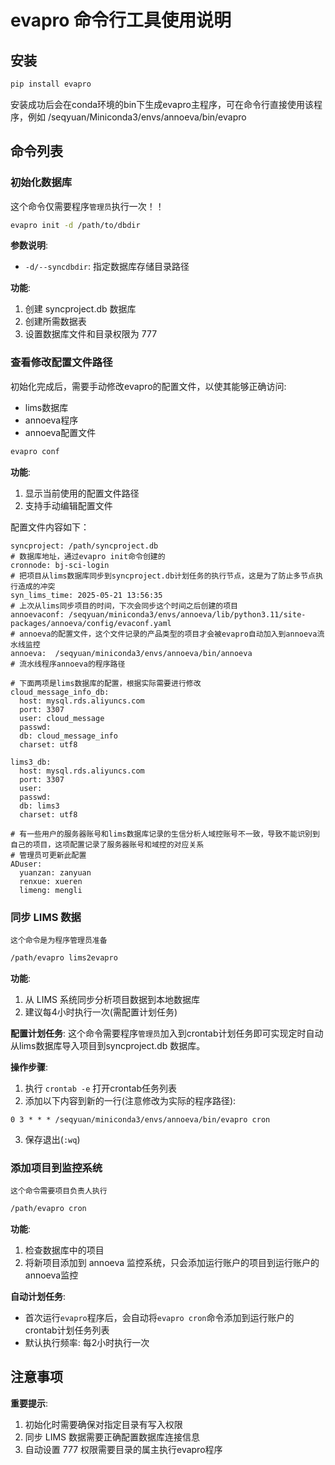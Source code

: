 # evapro 命令行工具使用说明

## 安装
```bash
pip install evapro
```
安装成功后会在conda环境的bin下生成evapro主程序，可在命令行直接使用该程序，例如 /seqyuan/Miniconda3/envs/annoeva/bin/evapro

## 命令列表

### 初始化数据库

这个命令仅需要程序`管理员`执行一次！！

```bash
evapro init -d /path/to/dbdir
```

**参数说明**:
- `-d/--syncdbdir`: 指定数据库存储目录路径

**功能**:
1. 创建 syncproject.db 数据库
2. 创建所需数据表  
3. 设置数据库文件和目录权限为 777

### 查看修改配置文件路径
初始化完成后，需要手动修改evapro的配置文件，以使其能够正确访问:
- lims数据库
- annoeva程序
- annoeva配置文件

```bash
evapro conf
```

**功能**:
1. 显示当前使用的配置文件路径
2. 支持手动编辑配置文件

配置文件内容如下：
```
syncproject: /path/syncproject.db
# 数据库地址，通过evapro init命令创建的
cronnode: bj-sci-login
# 把项目从lims数据库同步到syncproject.db计划任务的执行节点，这是为了防止多节点执行造成的冲突
syn_lims_time: 2025-05-21 13:56:35
# 上次从lims同步项目的时间，下次会同步这个时间之后创建的项目
annoevaconf: /seqyuan/miniconda3/envs/annoeva/lib/python3.11/site-packages/annoeva/config/evaconf.yaml
# annoeva的配置文件，这个文件记录的产品类型的项目才会被evapro自动加入到annoeva流水线监控
annoeva:  /seqyuan/miniconda3/envs/annoeva/bin/annoeva
# 流水线程序annoeva的程序路径

# 下面两项是lims数据库的配置，根据实际需要进行修改
cloud_message_info_db:
  host: mysql.rds.aliyuncs.com
  port: 3307
  user: cloud_message
  passwd: 
  db: cloud_message_info
  charset: utf8

lims3_db:
  host: mysql.rds.aliyuncs.com
  port: 3307
  user: 
  passwd:
  db: lims3
  charset: utf8

# 有一些用户的服务器账号和lims数据库记录的生信分析人域控账号不一致，导致不能识别到自己的项目，这项配置记录了服务器账号和域控的对应关系
# 管理员可更新此配置
ADuser:
  yuanzan: zanyuan
  renxue: xueren
  limeng: mengli
```

### 同步 LIMS 数据
`这个命令是为程序管理员准备`

```bash
/path/evapro lims2evapro
```

**功能**:
1. 从 LIMS 系统同步分析项目数据到本地数据库
2. 建议每4小时执行一次(需配置计划任务)

**配置计划任务**:
这个命令需要程序`管理员`加入到crontab计划任务即可实现定时自动从lims数据库导入项目到syncproject.db 数据库。

**操作步骤**:
1. 执行 `crontab -e` 打开crontab任务列表
2. 添加以下内容到新的一行(注意修改为实际的程序路径):
```
0 3 * * * /seqyuan/miniconda3/envs/annoeva/bin/evapro cron
``` 
3. 保存退出(`:wq`)

### 添加项目到监控系统
`这个命令需要项目负责人执行`

```bash
/path/evapro cron
```

**功能**:
1. 检查数据库中的项目
2. 将新项目添加到 annoeva 监控系统，只会添加运行账户的项目到运行账户的annoeva监控

**自动计划任务**:
- 首次运行`evapro`程序后，会自动将`evapro cron`命令添加到运行账户的crontab计划任务列表
- 默认执行频率: 每2小时执行一次

## 注意事项

**重要提示**:
1. 初始化时需要确保对指定目录有写入权限
2. 同步 LIMS 数据需要正确配置数据库连接信息
3. 自动设置 777 权限需要目录的属主执行evapro程序
